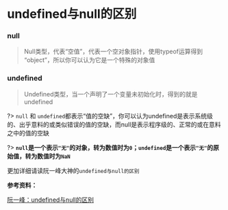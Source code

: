 # undefined与null的区别

### null

> Null类型，代表“空值”，代表一个空对象指针，使用typeof运算得到 “object”，所以你可以认为它是一个特殊的对象值

### undefined

> Undefined类型，当一个声明了一个变量未初始化时，得到的就是undefined

?> `null` 和 `undefined`都表示“值的空缺”，你可以认为undefined是表示系统级的、出乎意料的或类似错误的值的空缺，而null是表示程序级的、正常的或在意料之中的值的空缺

?> **`null`是一个表示`"无"`的对象，转为数值时为`0`；`undefined`是一个表示`"无"`的原始值，转为数值时为`NaN`**

更加详细请读阮一峰大神的`undefined与null的区别`

**参考资料：**

[阮一峰：undefined与null的区别](http://www.ruanyifeng.com/blog/2014/03/undefined-vs-null)
